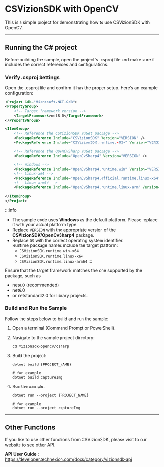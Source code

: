 # CSVizionSDK with OpenCV
This is a simple project for demonstrating how to use CSVizionSDK with OpenCV.

---

## Running the C# project

Before building the sample, open the project's .csproj file and make sure it includes the correct references and configurations.

### Verify .csproj Settings

Open the .csproj file and confirm it has the proper setup.
Here’s an example configuration:
```xml
<Project Sdk="Microsoft.NET.Sdk">
<PropertyGroup>
    <!-- Target framework version -->
    <TargetFramework>net8.0</TargetFramework>
</PropertyGroup>

<ItemGroup>
    <!-- Reference the CSVizionSDK NuGet package -->
    <PackageReference Include="CSVizionSDK" Version="VERSION" />
    <PackageReference Include="CSVizionSDK.runtime.<OS>" Version="VERSION" />

    <!-- Reference the OpenCvSharp NuGet package -->
    <PackageReference Include="OpenCvSharp4" Version="VERSION" />

    <!-- Windows -->
    <PackageReference Include="OpenCvSharp4.runtime.win" Version="VERSION" />
    <!-- Linux-x64 -->
	<PackageReference Include="OpenCvSharp4.official.runtime.linux-x64" Version="VERSION" />
    <!-- Linux-arm64 -->
	<PackageReference Include="OpenCvSharp4.runtime.linux-arm" Version="VERSION" />

</ItemGroup>
</Project>
```
:::info
- The sample code uses **Windows** as the default platform. Please replace it with your actual platform type.
- Replace `VERSION` with the appropriate version of the **CSVizionSDK/OpenCvSharp4** package.
- Replace `OS` with the correct operating system identifier.  
  Runtime package names include the target platform:
    - `CSVizionSDK.runtime.win-x64`
    - `CSVizionSDK.runtime.linux-x64`
    - `CSVizionSDK.runtime.linux-arm64`
:::

Ensure that the target framework matches the one supported by the package, such as:
- net8.0 (recommended)
- net6.0
- or netstandard2.0 for library projects.

### Build and Run the Sample
Follow the steps below to build and run the sample:

1. Open a terminal (Command Prompt or PowerShell).

2. Navigate to the sample project directory:
    ```shell
    cd vizionsdk-opencv/csharp
    ```

3. Build the project:
    ```shell
    dotnet build {PROJECT_NAME}

    # for example
    dotnet build captureImg
    ```

4. Run the sample:
    ```shell
    dotnet run --project {PROJECT_NAME}

    # for example
    dotnet run --project captureImg
    ```

---

## Other Functions

If you like to use other functions from CSVizionSDK, please visit to our website to see other API.

**API User Guide** : https://developer.technexion.com/docs/category/vizionsdk-api
